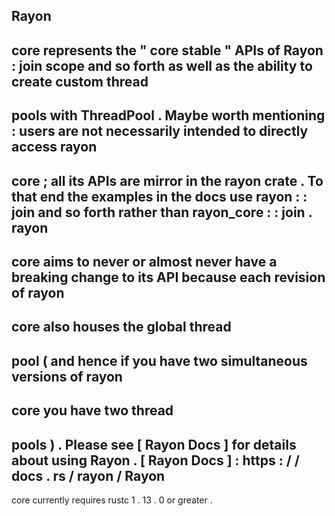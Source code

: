 Rayon
-
core
represents
the
"
core
stable
"
APIs
of
Rayon
:
join
scope
and
so
forth
as
well
as
the
ability
to
create
custom
thread
-
pools
with
ThreadPool
.
Maybe
worth
mentioning
:
users
are
not
necessarily
intended
to
directly
access
rayon
-
core
;
all
its
APIs
are
mirror
in
the
rayon
crate
.
To
that
end
the
examples
in
the
docs
use
rayon
:
:
join
and
so
forth
rather
than
rayon_core
:
:
join
.
rayon
-
core
aims
to
never
or
almost
never
have
a
breaking
change
to
its
API
because
each
revision
of
rayon
-
core
also
houses
the
global
thread
-
pool
(
and
hence
if
you
have
two
simultaneous
versions
of
rayon
-
core
you
have
two
thread
-
pools
)
.
Please
see
[
Rayon
Docs
]
for
details
about
using
Rayon
.
[
Rayon
Docs
]
:
https
:
/
/
docs
.
rs
/
rayon
/
Rayon
-
core
currently
requires
rustc
1
.
13
.
0
or
greater
.
